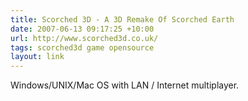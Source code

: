 ```yaml
---
title: Scorched 3D - A 3D Remake Of Scorched Earth
date: 2007-06-13 09:17:25 +10:00
url: http://www.scorched3d.co.uk/
tags: scorched3d game opensource
layout: link
---
```

Windows/UNIX/Mac OS with LAN / Internet multiplayer.
